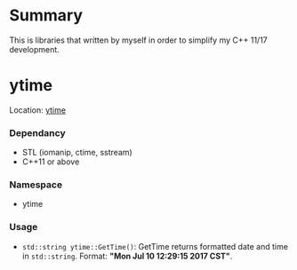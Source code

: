 # Summary
This is libraries that written by myself in order to simplify my C++ 11/17 development.

# ytime
Location: [ytime](./ytime)

### Dependancy
- STL (iomanip, ctime, sstream)
- C++11 or above

### Namespace
- ytime

### Usage
- `std::string ytime::GetTime()`: GetTime returns formatted date and time in `std::string`. Format: **"Mon Jul 10 12:29:15 2017 CST"**.